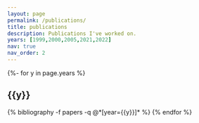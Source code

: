 ```yaml
---
layout: page
permalink: /publications/
title: publications
description: Publications I've worked on.
years: [1999,2000,2005,2021,2022]
nav: true
nav_order: 2
---
```

<!-- _pages/publications.md -->
<div class="publications">

{%- for y in page.years %}
  <h2 class="year">{{y}}</h2>
  {% bibliography -f papers -q @*[year={{y}}]* %}
{% endfor %}

</div>
